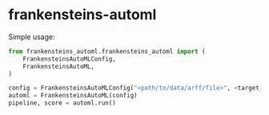 # frankensteins-automl
Simple usage:
```python
from frankensteins_automl.frankensteins_automl import (
    FrankensteinsAutoMLConfig,
    FrankensteinsAutoML,
)

config = FrankensteinsAutoMLConfig("<path/to/data/arff/file>", <target_column_index>)
automl = FrankensteinsAutoML(config)
pipeline, score = automl.run()
```
